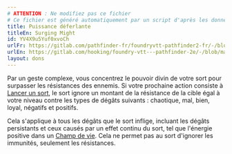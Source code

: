 ```yaml
---
# ATTENTION : Ne modifiez pas ce fichier
# Ce fichier est généré automatiquement par un script d'après les données du module Foundry VTT officiel et de sa traduction
title: Puissance déferlante
titleEn: Surging Might
id: YV4X9u5Yuf0xvoCh
urlFr: https://gitlab.com/pathfinder-fr/foundryvtt-pathfinder2-fr/-/blob/master/data/feats/YV4X9u5Yuf0xvoCh.htm
urlEn: https://gitlab.com/hooking/foundry-vtt---pathfinder-2e/-/blob/master/packs/data/feats.db/surging-might.json
layout: dons
---
```

Par un geste complexe, vous concentrez le pouvoir divin de votre sort pour surpasser les résistances des ennemis. Si votre prochaine action consiste à [Lancer un sort](../actions/lancer-un-sort.md), le sort ignore un montant de la résistance de la cible égal à votre niveau contre les types de dégâts suivants : chaotique, mal, bien, loyal, négatifs et positifs.

Cela s'applique à tous les dégâts que le sort inflige, incluant les dégâts persistants et ceux causés par un effet continu du sort, tel que l'énergie positive dans un [Champ de vie](../sorts/champ-de-vie.md). Cela ne permet pas au sort d'ignorer les immunités, seulement les résistances.
